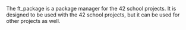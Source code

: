 The ft_package is a package manager for the 42 school projects. It is
designed to be used with the 42 school projects, but it can be used for
other projects as well.
